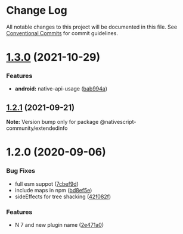 # Change Log

All notable changes to this project will be documented in this file.
See [Conventional Commits](https://conventionalcommits.org) for commit guidelines.

# [1.3.0](https://github.com/Akylas/nativescript-extendedinfo/compare/v1.2.1...v1.3.0) (2021-10-29)


### Features

* **android:** native-api-usage ([bab994a](https://github.com/Akylas/nativescript-extendedinfo/commit/bab994a119d89872bd423d5eb3163ed14966813f))





## [1.2.1](https://github.com/Akylas/nativescript-extendedinfo/compare/v1.2.0...v1.2.1) (2021-09-21)

**Note:** Version bump only for package @nativescript-community/extendedinfo





# 1.2.0 (2020-09-06)


### Bug Fixes

* full esm suppot ([7cbef9d](https://github.com/Akylas/nativescript-extendedinfo/commit/7cbef9d3291ec63c64f3fa4d32bcdcc36c228806))
* include maps in npm ([bd8ef5e](https://github.com/Akylas/nativescript-extendedinfo/commit/bd8ef5eef9992d8bb48d250803b4a51165d6839f))
* sideEffects for tree shacking ([42f082f](https://github.com/Akylas/nativescript-extendedinfo/commit/42f082ff51fec9bb6db3e3fc68de36340f4099a3))


### Features

* N 7 and new plugin name ([2e471a0](https://github.com/Akylas/nativescript-extendedinfo/commit/2e471a0ae9588d08448da813e6fd6d3f0e9fde1c))
